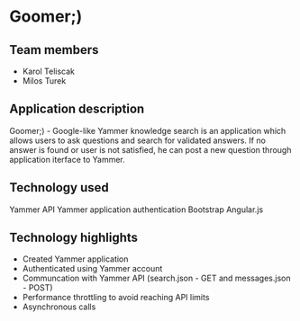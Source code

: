 # Goomer;) 
## Team members
- Karol Teliscak
- Milos Turek

## Application description
Goomer;) - Google-like Yammer knowledge search is an application which allows users to ask questions and search for validated answers. If no answer is found or user is not satisfied, he can post a new question through application iterface to Yammer.

## Technology used
Yammer API
Yammer application authentication
Bootstrap
Angular.js

## Technology highlights
- Created Yammer application
- Authenticated using Yammer account
- Communcation with Yammer API (search.json - GET and messages.json - POST)
- Performance throttling to avoid reaching API limits
- Asynchronous calls
